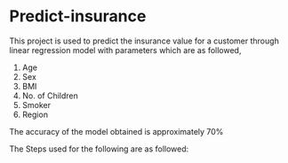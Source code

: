 # Predict-insurance

This project is used to predict the insurance value for a customer through linear regression model with parameters which are as followed, 
1. Age
2. Sex
3. BMI
4. No. of Children
5. Smoker 
6. Region

The accuracy of the model obtained is approximately 70%

The Steps used for the following are as followed:


